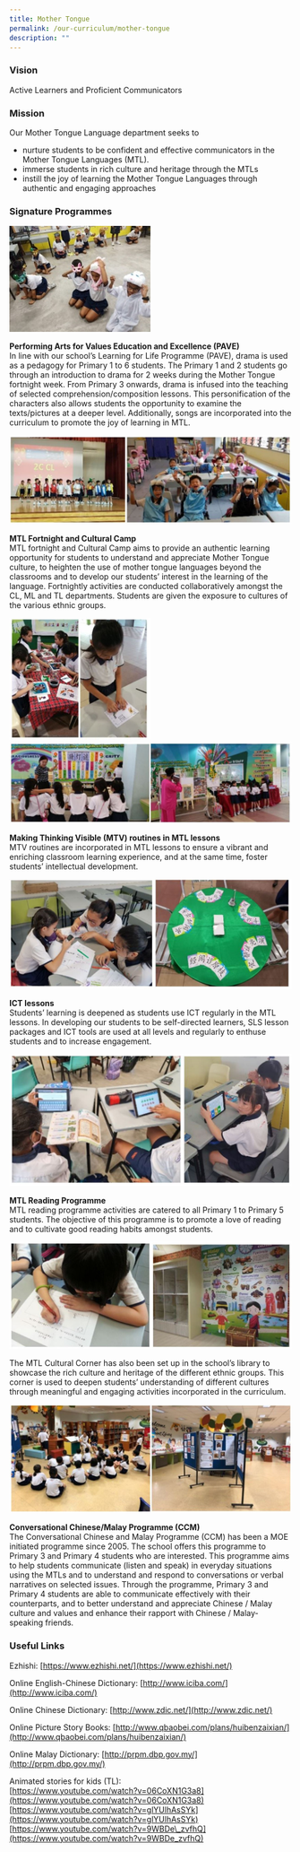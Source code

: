 ```yaml
---
title: Mother Tongue
permalink: /our-curriculum/mother-tongue
description: ""
---
```

### Vision
Active Learners and Proficient Communicators

### Mission
Our Mother Tongue Language department seeks to
* nurture students to be confident and effective communicators in the Mother Tongue Languages (MTL).
* immerse students in rich culture and heritage through the MTLs
* instill the joy of learning the Mother Tongue Languages through authentic and engaging approaches

### Signature Programmes
<img src="/images/mtl1.jpg" 
     style="width:50%">

**Performing Arts for Values Education and Excellence (PAVE)** <br>
In line with our school’s Learning for Life Programme (PAVE), drama is used as a pedagogy for Primary 1 to 6 students. The Primary 1 and 2 students go through an introduction to drama for 2 weeks during the Mother Tongue fortnight week. From Primary 3 onwards, drama is infused into the teaching of selected comprehension/composition lessons. This personification of the characters also allows students the opportunity to examine the texts/pictures at a deeper level. Additionally, songs are incorporated into the curriculum to promote the joy of learning in MTL.

![](/images/chinese.jpg)

**MTL Fortnight and Cultural Camp** <br>
MTL fortnight and Cultural Camp aims to provide an authentic learning opportunity for students to understand and appreciate Mother Tongue culture, to heighten the use of mother tongue languages beyond the classrooms and to develop our students’ interest in the learning of the language. Fortnightly activities are conducted collaboratively amongst the CL, ML and TL departments. Students are given the exposure to cultures of the various ethnic groups.

<img src="/images/fortnight.jpg" 
     style="width:50%">
![](/images/fortnight2.jpg)

**Making Thinking Visible (MTV) routines in MTL lessons** <br>
MTV routines are incorporated in MTL lessons to ensure a vibrant and enriching classroom learning experience, and at the same time, foster students’ intellectual development.

![](/images/mtv.jpg)

**ICT lessons** <br>
Students’ learning is deepened as students use ICT regularly in the MTL lessons. In developing our students to be self-directed learners, SLS lesson packages and ICT tools are used at all levels and regularly to enthuse students and to increase engagement.

![](/images/ict.jpg)

**MTL Reading Programme** <br>
MTL reading programme activities are catered to all Primary 1 to Primary 5 students. The objective of this programme is to promote a love of reading and to cultivate good reading habits amongst students.

![](/images/mtl%20reading.jpg)

The MTL Cultural Corner has also been set up in the school’s library to showcase the rich culture and heritage of the different ethnic groups. This corner is used to deepen students’ understanding of different cultures through meaningful and engaging activities incorporated in the curriculum.

![](/images/mtl.jpg)

**Conversational Chinese/Malay Programme (CCM)** <br>
The Conversational Chinese and Malay Programme (CCM) has been a MOE initiated programme since 2005. The school offers this programme to Primary 3 and Primary 4 students who are interested. This programme aims to help students communicate (listen and speak) in everyday situations using the MTLs and to understand and respond to conversations or verbal narratives on selected issues. Through the programme, Primary 3 and Primary 4 students are able to communicate effectively with their counterparts, and to better understand and appreciate Chinese / Malay culture and values and enhance their rapport with Chinese / Malay-speaking friends.

### Useful Links

Ezhishi: [https://www.ezhishi.net/](https://www.ezhishi.net/)

Online English-Chinese Dictionary: [http://www.iciba.com/](http://www.iciba.com/)

Online Chinese Dictionary: [http://www.zdic.net/](http://www.zdic.net/)

Online Picture Story Books: [http://www.qbaobei.com/plans/huibenzaixian/](http://www.qbaobei.com/plans/huibenzaixian/)

Online Malay Dictionary: [http://prpm.dbp.gov.my/](http://prpm.dbp.gov.my/)

Animated stories for kids (TL): <br>
[https://www.youtube.com/watch?v=06CoXN1G3a8](https://www.youtube.com/watch?v=06CoXN1G3a8) <br>
[https://www.youtube.com/watch?v=glYUlhAsSYk](https://www.youtube.com/watch?v=glYUlhAsSYk) <br>
[https://www.youtube.com/watch?v=9WBDe\_zvfhQ](https://www.youtube.com/watch?v=9WBDe_zvfhQ)